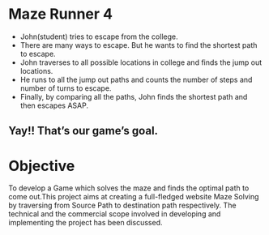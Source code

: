 # Maze Runner 4 #

 * John(student) tries to escape from the college. 
 * There are many ways to escape. But he wants to find the shortest path to escape.
 * John traverses to all possible locations in college and finds the jump out locations. 
 * He runs to all the jump out paths and counts the number of steps and number of turns to escape.
 * Finally, by comparing all the paths, John finds the shortest path and then escapes ASAP.

## Yay!! That’s our game’s goal. ##


# Objective

 To develop a Game which solves the maze and finds the optimal path to come out.This project aims at creating a full-fledged website Maze Solving by traversing from Source Path to destination path respectively. The technical and the commercial scope involved in developing and implementing the project has been discussed.
